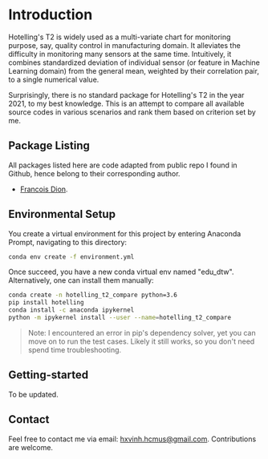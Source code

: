 # Introduction

Hotelling's T2 is widely used as a multi-variate chart for monitoring purpose, say, quality control in manufacturing domain. It alleviates the difficulty in monitoring many sensors at the same time. Intuitively, it combines standardized deviation of individual sensor (or feature in Machine Learning domain) from the general mean, weighted by their correlation pair, to a single numerical value.  

Surprisingly, there is no standard package for Hotelling's T2 in the year 2021, to my best knowledge. This is an attempt to compare all available source codes in various scenarios and rank them based on criterion set by me. 

## Package Listing

All packages listed here are code adapted from public repo I found in Github, hence belong to their corresponding author. 

- <a href="https://github.com/dionresearch/hotelling"> Francois Dion</a>.


## Environmental Setup

You create a virtual environment for this project by entering Anaconda Prompt, navigating to this directory:
```bash
conda env create -f environment.yml
```

Once succeed, you have a new conda virtual env named "edu_dtw". Alternatively, one can install them manually:
```bash
conda create -n hotelling_t2_compare python=3.6
pip install hotelling
conda install -c anaconda ipykernel
python -m ipykernel install --user --name=hotelling_t2_compare
```
> Note: I encountered an error in pip's dependency solver, yet you can move on to run the test cases. Likely it still works, so you don't need spend time troubleshooting. 

## Getting-started
To be updated.


## Contact
Feel free to contact me via email: hxvinh.hcmus@gmail.com. Contributions are welcome.
